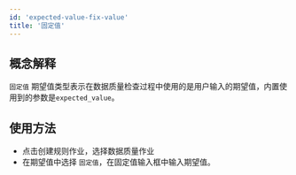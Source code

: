 ```yaml
---
id: 'expected-value-fix-value'
title: '固定值'
---
```


## 概念解释
`固定值` 期望值类型表示在数据质量检查过程中使用的是用户输入的期望值，内置使用到的参数是`expected_value`。

## 使用方法
- 点击创建规则作业，选择数据质量作业
- 在期望值中选择 `固定值`，在固定值输入框中输入期望值。 
